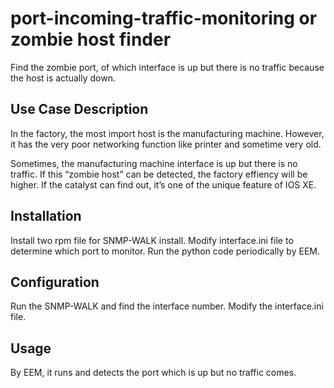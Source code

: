 # port-incoming-traffic-monitoring or zombie host finder

Find the zombie port, of which interface is up but there is no traffic because the host is actually down.



## Use Case Description

In the factory, the most import host is the manufacturing machine.
However, it has the very poor networking function like printer and sometime very old.

Sometimes, the manufacturing machine interface is up but there is no traffic.
If this “zombie host” can be detected, the factory effiency will be higher.
If the catalyst can find out, it’s one of the unique feature of IOS XE.



## Installation

Install two rpm file for SNMP-WALK install.
Modify interface.ini file to determine which port to monitor.
Run the python code periodically by EEM.


## Configuration

Run the SNMP-WALK and find the interface number.
Modify the interface.ini file.



## Usage

By EEM, it runs and detects the port which is up but no traffic comes.

